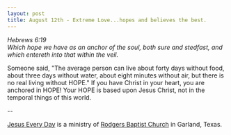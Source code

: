 ```yaml
---
layout: post
title: August 12th - Extreme Love...hopes and believes the best.
---
```


_Hebrews 6:19  
Which hope we have as an anchor of the soul, both sure and stedfast,
and which entereth into that within the veil._

Someone said, "The average person can live about forty days without
food, about three days without water, about eight minutes without air,
but there is no real living without HOPE." If you have Christ in your
heart, you are anchored in HOPE! Your HOPE is based upon Jesus
Christ, not in the temporal things of this world.

 --

<a href=http://jesuseveryday.net>Jesus Every Day</a> is a ministry of <a href=http://rodgersbaptist.net>Rodgers Baptist Church</a> in Garland, Texas.
